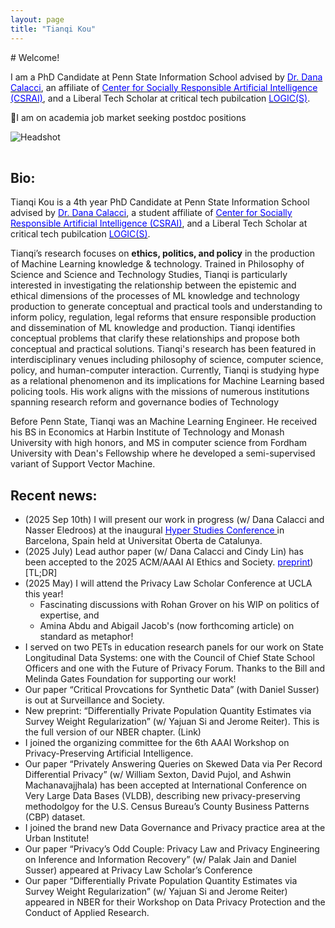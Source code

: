 ```yaml
---
layout: page
title: "Tianqi Kou"
---
```


<div class="intro">
  <div markdown="1">
# Welcome!

I am a PhD Candidate at Penn State Information School advised by [<span style="color:blue">Dr. Dana Calacci</span>](https://www.dcalacci.net), an affiliate of [<span style="color:blue">Center for Socially Responsible Artificial Intelligence (CSRAI)</span>](https://csrai.psu.edu), and a Liberal Tech Scholar at critical tech pubilcation [<span style="color:blue">LOGIC(S)</span>](https://logicmag.io).

🌟I am on academia job market seeking postdoc positions
  </div>
  <img class="headshot" src="{{ "/assets/img/headshot_crop.jpg" | relative_url }}" alt="Headshot" />
</div>


<div style="clear: both; height: 16px;"></div>

## Bio:


Tianqi Kou is a 4th year PhD Candidate at Penn State Information School advised by [<span style="color:blue">Dr. Dana Calacci</span>](https://www.dcalacci.net), a student affiliate of [<span style="color:blue">Center for Socially Responsible Artificial Intelligence (CSRAI)</span>](https://csrai.psu.edu), and a Liberal Tech Scholar at critical tech pubilcation [<span style="color:blue">LOGIC(S)</span>](https://logicmag.io).

Tianqi’s research focuses on **ethics, politics, and policy** in the production of Machine Learning knowledge & technology. Trained in Philosophy of Science and Science and Technology Studies, Tianqi is particularly interested in investigating the relationship between the epistemic and ethical dimensions of the processes of ML knowledge and technology production to generate conceptual and practical tools and understanding to inform policy, regulation, legal reforms that ensure responsible production and dissemination of ML knowledge and production. Tianqi identifies conceptual problems that clarify these relationships and propose both conceptual and practical solutions. Tianqi's research has been featured in interdisciplinary venues including philosophy of science, computer science, policy, and human-computer interaction. Currently, Tianqi is studying hype as a relational phenomenon and its implications for Machine Learning based policing tools. His work aligns with the missions of numerous institutions spanning research reform and governance bodies of Technology

Before Penn State, Tianqi was an Machine Learning Engineer. He received his BS in Economics at Harbin Institute of Technology and Monash University with high honors, and MS in computer science from Fordham University with Dean's Fellowship where he developed a semi-supervised variant of Support Vector Machine.

## Recent news:

- (2025 Sep 10th) I will present our work in progress (w/ Dana Calacci and Nasser Eledroos) at the inaugural [<span style="color:blue">Hyper Studies Conference </span>](https://hypestudies.org) in Barcelona, Spain held at  Universitat Oberta de Catalunya.
- (2025 July) Lead author paper (w/ Dana Calacci and Cindy Lin) has been accepted to the 2025 ACM/AAAI AI Ethics and Society. [<span style="color:blue">preprint</span>](https://arxiv.org/abs/2508.08739)) [TL;DR]
- (2025 May) I will attend the Privacy Law Scholar Conference at UCLA this year!
  - Fascinating discussions with Rohan Grover on his WIP on politics of expertise, and
  - Amina Abdu and Abigail Jacob's (now forthcoming article) on standard as metaphor!
- I served on two PETs in education research panels for our work on State Longitudinal Data Systems: one with the Council of Chief State School Officers and one with the Future of Privacy Forum. Thanks to the Bill and Melinda Gates Foundation for supporting our work!
- Our paper “Critical Provcations for Synthetic Data” (with Daniel Susser) is out at Surveillance and Society.
- New preprint: “Differentially Private Population Quantity Estimates via Survey Weight Regularization” (w/ Yajuan Si and Jerome Reiter). This is the full version of our NBER chapter. (Link)
- I joined the organizing committee for the 6th AAAI Workshop on Privacy-Preserving Artificial Intelligence.
- Our paper “Privately Answering Queries on Skewed Data via Per Record Differential Privacy” (w/ William Sexton, David Pujol, and Ashwin Machanavajjhala) has been accepted at International Conference on Very Large Data Bases (VLDB), describing new privacy-preserving methodolgoy for the U.S. Census Bureau’s County Business Patterns (CBP) dataset.
- I joined the brand new Data Governance and Privacy practice area at the Urban Institute!
- Our paper “Privacy’s Odd Couple: Privacy Law and Privacy Engineering on Inference and Information Recovery” (w/ Palak Jain and Daniel Susser) appeared at Privacy Law Scholar’s Conference
- Our paper “Differentially Private Population Quantity Estimates via Survey Weight Regularization” (w/ Yajuan Si and Jerome Reiter) appeared in NBER for their Workshop on Data Privacy Protection and the Conduct of Applied Research.

